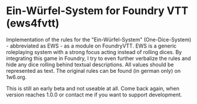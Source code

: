 # Ein-Würfel-System for Foundry VTT (ews4fvtt)
Implementation of the rules for the "Ein-Würfel-System" (One-Dice-System) - abbreviated as EWS - as a module on FoundryVTT.
EWS is a generic roleplaying system with a strong focus acting instead of rolling dices. By integrating this game in Foundry, I try to even further verbalize the rules and hide any dice rolling behind textual descriptions. All values should be represented as text.
The original rules can be found (in german only) on 1w6.org.

This is still an early beta and not useable at all. Come back again, when version reaches 1.0.0 or contact me if you want to support development.
